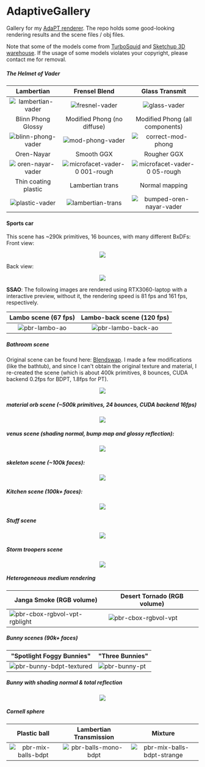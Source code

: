 # AdaptiveGallery
Gallery for my [AdaPT renderer](https://github.com/Enigmatisms/AdaPT). The repo holds some good-looking rendering results and the scene files / obj files.

Note that some of the models come from [TurboSquid](https://www.turbosquid.com/) and [Sketchup 3D warehouse](https://3dwarehouse.sketchup.com/). If the usage of some models violates your copyright, please contact me for removal.

##### The Helmet of Vader

|Lambertian|Frensel Blend|Glass Transmit|
|:---:|:---:|:---:|
|   ![lambertian-vader](https://github.com/Enigmatisms/AdaPT/assets/46109954/636774d9-d541-4561-aa56-80a4c5f7d2ba)|![fresnel-vader](https://github.com/Enigmatisms/AdaPT/assets/46109954/e1c70c7f-4ba5-49e2-be10-a8bdddf65fa1)|             ![glass-vader](https://github.com/Enigmatisms/AdaPT/assets/46109954/1156f1bf-5cb6-4ac8-b755-f616ec47670c)|
|Blinn Phong Glossy| Modified Phong (no diffuse)|Modified Phong (all components) |
|![blinn-phong-vader](https://github.com/Enigmatisms/AdaPT/assets/46109954/30a28f2b-9116-48a0-adcf-e6f2b28e8424)|![mod-phong-vader](https://github.com/Enigmatisms/AdaPT/assets/46109954/f5cb7540-d0f4-47fd-a3e2-774bc80e2432)|         ![correct-mod-phong](https://github.com/Enigmatisms/AdaPT/assets/46109954/dfa42a42-b5da-4f07-9656-aecd6e305976)|
|Oren-Nayar|Smooth GGX|Rougher GGX|
|![oren-nayar-vader](https://github.com/Enigmatisms/AdaptiveGallery/assets/46109954/36087bbf-d925-4d04-b2f1-faab4aeef6e6)|![microfacet-vader-0 001-rough](https://github.com/Enigmatisms/AdaptiveGallery/assets/46109954/63150d77-4510-48aa-975c-c7d3a71b4461)|![microfacet-vader-0 05-rough](https://github.com/Enigmatisms/AdaptiveGallery/assets/46109954/97c9c5eb-e575-4726-bc1c-144b71b0ad5d)|
|Thin coating plastic|Lambertian trans|Normal mapping|
|![plastic-vader](https://github.com/Enigmatisms/AdaptiveGallery/assets/46109954/05bb8045-929b-476f-9296-d99f0f92f810)|![lambertian-trans](https://github.com/Enigmatisms/AdaptiveGallery/assets/46109954/93849ff9-2570-48ea-a241-546ae1c4a9dd)|![bumped-oren-nayar-vader](https://github.com/Enigmatisms/AdaptiveGallery/assets/46109954/c375fc9e-38ec-4f72-a0aa-fbed22fe634c)|

#### Sports car

This scene has ~290k primitives, 16 bounces, with many different BxDFs:
Front view:
<p align="center"><img src="https://github.com/Enigmatisms/AdaPT/assets/46109954/b480b716-f6f2-4163-86d9-3b87591297de"/></p>

Back view:
<p align="center"><img src="https://github.com/Enigmatisms/AdaptiveGallery/assets/46109954/23b7c7a1-acc8-439f-a91a-903fdc28a381"/></p>

**SSAO**: The following images are rendered using RTX3060-laptop with a interactive preview, without it, the rendering speed is 81 fps and 161 fps, respectively.

|Lambo scene (67 fps)|Lambo-back scene (120 fps)|
|:-:|:-:|
|![pbr-lambo-ao](https://github.com/Enigmatisms/AdaPT/assets/46109954/3acf5890-0535-4d33-985f-e36cd952fdac)|![pbr-lambo-back-ao](https://github.com/Enigmatisms/AdaPT/assets/46109954/40d390eb-2c04-4cf5-85eb-ae30ff5364a9)|


##### Bathroom scene

Original scene can be found here: [Blendswap](http://www.blendswap.com/blends/view/73937). I made a few modifications (like the bathtub), and since I can't obtain the original texture and material, I re-created the scene (which is about 400k primitives, 8 bounces, CUDA backend 0.2fps for BDPT, 1.8fps for PT).

<p align="center"><img src="https://github.com/Enigmatisms/AdaPT/assets/46109954/69272001-8acf-4196-9451-cfd4830e4067"/></p>

##### material orb scene (~500k primitives, 24 bounces, CUDA backend 16fps)

<p align="center"><img src="https://github.com/Enigmatisms/AdaPT/assets/46109954/79754d30-1ce6-4ab2-a382-42010ed7c5b5"/></p>

##### venus scene (shading normal, bump map and glossy reflection):

<p align="center"><img src="https://github.com/Enigmatisms/AdaptiveGallery/assets/46109954/e72cc048-c001-4d46-ae5f-828052c8cbfc"/></p>

##### skeleton scene (~100k faces):

<p align="center"><img src="https://github.com/Enigmatisms/AdaptiveGallery/assets/46109954/be8a9307-4dd6-43d8-a52e-eac666223203"/></p>

##### Kitchen scene (100k+ faces):

<p align="center"><img src="https://github.com/Enigmatisms/AdaPT/assets/46109954/4c891d25-70ce-4239-9c48-ddf72c72ad4d"/></p>

##### Stuff scene

<p align="center"><img src="https://github.com/Enigmatisms/AdaPT/assets/46109954/d91b93e4-3084-419d-a310-a5dbb11d77ea"/></p>

##### Storm troopers scene

<p align="center"><img src="https://github.com/Enigmatisms/AdaPT/assets/46109954/038a7b15-3e88-40e2-82a9-0155ca10ade0"/></p>

##### Heterogeneous medium rendering

| Janga Smoke (RGB volume) | Desert Tornado (RGB volume) |
| ------------------------- | --------------- |
|![pbr-cbox-rgbvol-vpt-rgblight](https://github.com/Enigmatisms/AdaPT/assets/46109954/6bb9f35a-7323-432a-b319-7b04b96e91d0)|![pbr-cbox-rgbvol-vpt](https://github.com/Enigmatisms/AdaPT/assets/46109954/11f5a64e-4fa4-4ae1-9971-ba2bc40d8fc5)|

##### Bunny scenes (90k+ faces)

| "Spotlight Foggy Bunnies" | "Three Bunnies" |
| ------------------------- | --------------- |
|  ![pbr-bunny-bdpt-textured](https://github.com/Enigmatisms/AdaPT/assets/46109954/07f0b226-f94b-4862-8c8e-a9511b5eceeb)            |      ![pbr-bunny-pt](https://github.com/Enigmatisms/AdaPT/assets/46109954/6caee802-8933-4c96-8ca4-281065fe5cfe)           |

##### Bunny with shading normal & total reflection

<p align="center"><img src="https://github.com/Enigmatisms/AdaptiveGallery/assets/46109954/277c86e9-c407-4f14-9aa7-e8478878645b"/></p>

##### Cornell sphere

|Plastic ball|Lambertian Transmission|Mixture|
|:-:|:-:|:-:|
|![pbr-mix-balls-bdpt](https://github.com/Enigmatisms/AdaptiveGallery/assets/46109954/e0329c61-bd7a-4c9b-9c49-35731281b9f1)|![pbr-balls-mono-bdpt](https://github.com/Enigmatisms/AdaptiveGallery/assets/46109954/ca706645-6208-4105-bb0a-d596abc75a11)|![pbr-mix-balls-bdpt-strange](https://github.com/Enigmatisms/AdaptiveGallery/assets/46109954/6bb792f9-8c8a-4281-afe5-c7e9b5a76da3)|
